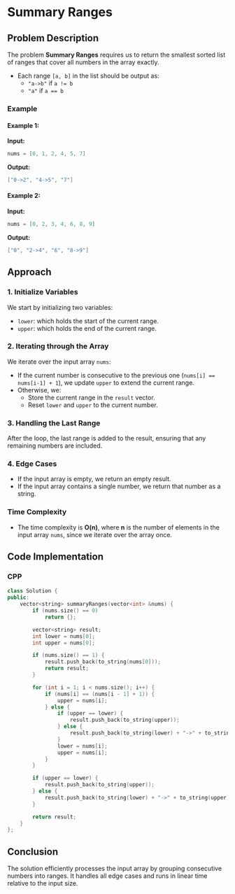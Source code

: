 
# Summary Ranges

## Problem Description

The problem **Summary Ranges** requires us to return the smallest sorted list of ranges that cover all numbers in the array exactly.

- Each range `[a, b]` in the list should be output as:
  - `"a->b"` if `a != b`
  - `"a"` if `a == b`
  
### Example

#### Example 1:
**Input:** 
```cpp
nums = [0, 1, 2, 4, 5, 7]
```
**Output:** 
```cpp
["0->2", "4->5", "7"]
```
#### Example 2:
**Input:** 
```cpp
nums = [0, 2, 3, 4, 6, 8, 9]
```
**Output:** 
```cpp
["0", "2->4", "6", "8->9"]
```

## Approach

### 1. Initialize Variables
We start by initializing two variables:
- `lower`: which holds the start of the current range.
- `upper`: which holds the end of the current range.

### 2. Iterating through the Array
We iterate over the input array `nums`:
- If the current number is consecutive to the previous one (`nums[i] == nums[i-1] + 1`), we update `upper` to extend the current range.
- Otherwise, we:
  - Store the current range in the `result` vector.
  - Reset `lower` and `upper` to the current number.

### 3. Handling the Last Range
After the loop, the last range is added to the result, ensuring that any remaining numbers are included.

### 4. Edge Cases
- If the input array is empty, we return an empty result.
- If the input array contains a single number, we return that number as a string.

### Time Complexity
- The time complexity is **O(n)**, where **n** is the number of elements in the input array `nums`, since we iterate over the array once.

## Code Implementation

### CPP

```cpp
class Solution {
public:
    vector<string> summaryRanges(vector<int> &nums) {
        if (nums.size() == 0)
            return {};

        vector<string> result;
        int lower = nums[0];
        int upper = nums[0];

        if (nums.size() == 1) {
            result.push_back(to_string(nums[0]));
            return result;
        }

        for (int i = 1; i < nums.size(); i++) {
            if (nums[i] == (nums[i - 1] + 1)) {
                upper = nums[i];
            } else {
                if (upper == lower) {
                    result.push_back(to_string(upper));
                } else {
                    result.push_back(to_string(lower) + "->" + to_string(upper));
                }
                lower = nums[i];
                upper = nums[i];
            }
        }

        if (upper == lower) {
            result.push_back(to_string(upper));
        } else {
            result.push_back(to_string(lower) + "->" + to_string(upper));
        }

        return result;
    }
};
```

## Conclusion

The solution efficiently processes the input array by grouping consecutive numbers into ranges. It handles all edge cases and runs in linear time relative to the input size.

